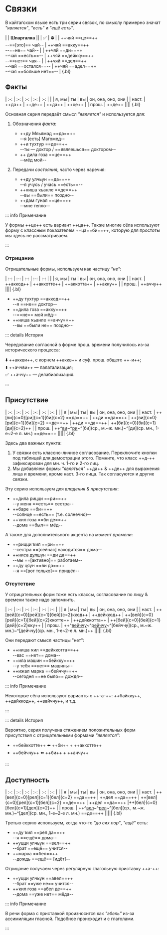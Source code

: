 # Связки

В кайтагском языке есть три серии связок, по смыслу примерно значат *"является"*, *"есть"* и *"ещё есть"*.

|
| **Шпаргалка** ||
| ✅ | ⛔ |
| ++чяй ==це==++ <br> --==[это]== чай-- | ++чяй ==акку==++ <br> --==не== чай-- |
| ++чяй ==ди==++ <br> --чай ==есть==-- | ++чяй ==дейкку==++ <br> --==нет== чая-- |
| ++чяй ==дел==++ <br> --чай ==остался==-- | ++чяй ==адел==++ <br> --чая ==больше нет==-- |
{.bl}

## Факты

| :-: | :-: | :-: | :-: | :-: |
| | я, мы | ты | вы | он, она, оно, они |
| наст. | ++да++ | ++де++ | ++да++ | ++це++ |
| прош. | ++де++ ||||
{.bl}

Основная серия передаёт смысл *"является"* и используется для:

1. Обозначения *факта*:

   - ++ду Мяьямад ==да==++  
     --я [есть] Магомед--
   - ++и тухтур ==де==++  
     --ты — доктор / ==являешься== доктором--
   - ++ дила гоза ==це==++  
     --мёд мой--

2. Передачи *состояния*, часто через наречия:

   - ++ду улчьун ==да==++  
     --я учусь / учась ==есть==--
   - ++ниша ҡьанле ==де==++  
     --вы ==были== поздно--
   - ++дам гунал ==це==++  
     --мне тепло--

::: info Примечание

У формы ++це++ есть вариант ++ца++. Также многие сёла используют форму с классным показателем ++ца==би==++, которую для простоты мы здесь не рассматриваем.

:::

### Отрицание

Отрицательные формы, используем как частицу *"не"*:

| :-: | :-: | :-: | :-: | :-: |
| | я, мы | ты | вы | он, она, оно, они |
| наст. | ++аккод++ | ++аккотте++ | ++аккотта++ | ++акку++ |
| прош. | ++аччу++ ||||
{.bl}

- ++ду тухтур ==аккод==++  
  --я ==не== доктор--
- ++дила гоза ==акку==++  
  --==не== мой мёд--
- ++ниша ҡьанле ==аччу==++  
  --вы ==были не== поздно--

::: details История

Чередование согласной в форме прош. времени получилось из-за исторического процесса:

⬇️ ++аккви++, с корнем ++аккв++ и суф. прош. общего ++-и++;  
⬇️ ++аччви++ — палатализация;  
✅ ++аччу++ — делабиализация.

:::

## Присутствие

<Context :options="['муж.', 'жен.', 'сред.']">

| :-: | :-: | :-: | :-: | :-: | :-: |
| | я | мы | ты | вы | он, она, оно, они |
| наст. | ++[ви]{c=0}[ри]{c=1}[би]{c=2} ==да==++ | ++ди ==да==++ | ++[ви]{c=0}[ри]{c=1}[би]{c=2} ==де==++ | ++ди ==да==++ | ++[би]{c=0}[би]{c=1}[ди]{c=2}++ |
| прош. |  ++^[ви](м.)~^[ри](ж.)~^[би](ср., м.~ж. мн.)~^[ди](ср. мн., 1-е~2-е л. мн.) ==де==++ |||||
{.bl}

</Context>

Здесь два важных пункта:

1. У связки есть классно-личное согласование. Переключите кнопки под таблицей для демострации этого. Помните, что класс ++д-++ зафиксирован для мн. ч. 1-го и 2-го лиц.
2. Мы добавляем формы *"являться"* ++да++ & ++де++ для выражения лица и времени, кроме наст. 3-го лица. Так согласуются и другие связки.

Эту серию используем для *владения* & *присутствия*:

- ++дила рицци ==ри==++  
  --у меня ==есть== сестра--
- ++баре ==би==++  
  --солнце ==есть== (т.е. солнечно)--
- ++ҡил гоза ==би де==++  
  --дома ==был== мёд--

А также для дополнительного акцента на *момент времени*:

- ++рицци ҡил ==ри==++  
  --сестра ==[сейчас] находится== дома--
- ++ниса дулшун ==ди да==++  
  --мы ==[активно]== работаем--
- ++ду цяун ==ви да==++  
  --я ==[вот только]== пришёл--

### Отсутствие

У отрицательных форм тоже есть классы, согласование по лицу & времени также надо запомнить.

<Context :options="['муж.', 'жен.', 'сред.']">

| :-: | :-: | :-: | :-: | :-: | :-: |
| | я | мы | ты | вы | он, она, оно, они |
| наст. | ++[вей]{c=0}[рей]{c=1}[бей]{c=2}ккод++ | ++дейккод++ | ++[вей]{c=0}[рей]{c=1}[бей]{c=2}ккотте++ | ++дейккотта++ | ++[бей]{c=0}[бей]{c=1}[дей]{c=2}кку++ |
| прош. |  ++^[вейччу](м.)~^[рейччу](ж.)~^[бейччу](ср., м.~ж. мн.)~^[дейччу](ср. мн., 1-е~2-е л. мн.)++ |||||
{.bl}

</Context>

Они передают смысл частицы "нет":

- ++ниша ҡил ==дейккотта==++  
  --вас ==нет== дома--
- ++ила машин ==бейкку==++  
  --у тебя ==нет== машины--
- ++ижал марка ==бейччу==++  
  --сегодня ==не было== дождя--

::: info Примечание

Некоторые сёла используют варианты с ++-а-++: ++байкку++, ++дайккод++, ++вайччу++, и т.д.

:::

::: details История

Вероятно, серия получена стяжением положительных форм присутствия с отрицательными формами *"является"*:

- ++бейккотте++ ⬅️ ++би++ + ++аккотте++
- ++бейччу++ ⬅️ ++би++ + ++аччу++

:::

## Доступность

<Context :options="['муж.', 'жен.', 'сред.']">

| :-: | :-: | :-: | :-: | :-: | :-: |
| | я | мы | ты | вы | он, она, оно, они |
| наст. | ++[вел]{c=0}[рел]{c=1}[бел]{c=2} ==да==++ | ++дел ==да==++ | ++[вел]{c=0}[рел]{c=1}[бел]{c=2} ==де==++  | ++дел ==да==++ |++[бел]{c=0}[бел]{c=1}[дел]{c=2}++  |
| прош. |  ++^[вел](м.)~^[рел](ж.)~^[бел](ср., м.~ж. мн.)~^[дел](ср. мн., 1-е~2-е л. мн.) ==де==++ |||||
{.bl}

</Context>

Третью серию используем, когда что-то *"до сих пор"*, *"ещё"* есть:

- ++ду ҡил ==рел да==++  
  --я ==ещё== дома--
- ++уцци улчьун ==вел==++  
  --брат ==ещё== учится--
- ++марка ==бел==++  
  --дождь ==ещё== [идёт]--

Отрицание получаем через регулярную глагольную приставку ++а-++:

- ++уцци улчьун ==авел==++  
  --брат ==уже не== учится--
- ++ҡил гоза ==абел де==++  
  --дома ==уже нет== мёда--

::: info Примечание

В речи форма с приставкой произносится как *"эбель"* из-за ассимиляции гласной. Подобное происходит и с глаголами.

:::
